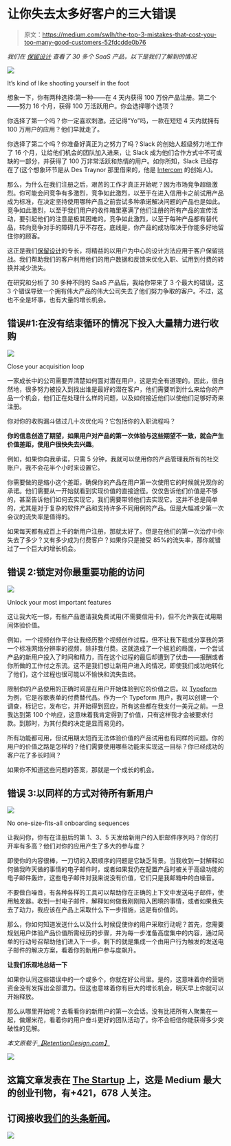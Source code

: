 # 让你失去太多好客户的三大错误

> 原文：<https://medium.com/swlh/the-top-3-mistakes-that-cost-you-too-many-good-customers-52fdcdde0b76>

*我们在* [*保留设计*](https://www.retentiondesign.com/) *查看了 30 多个 SaaS 产品，以下是我们了解到的情况*

![](img/5edd716dcb7cae7eea20adf0c68c9bcf.png)

It’s kind of like shooting yourself in the foot

想象一下，你有两种选择:第一种——在 4 天内获得 100 万份产品注册。第二个——努力 16 个月，获得 100 万活跃用户。你会选择哪个选项？

你选择了第一个吗？你一定喜欢刺激。还记得“Yo”吗，一款在短短 4 天内就拥有 100 万用户的应用？他们早就走了。

你选择了第二个吗？你准备好真正为之努力了吗？Slack 的创始人超级努力地工作了 16 个月，让给他们机会的团队加入进来，让 Slack 成为他们合作方式中不可或缺的一部分，并获得了 100 万非常活跃和热情的用户。如你所知，Slack 已经存在了(这个想象环节是从 Des Traynor 那里借来的，他是 [Intercom](https://www.intercom.com/) 的创始人)。

那么，为什么在我们注册之后，艰苦的工作才真正开始呢？因为市场竞争超级激烈。你可能会问竞争有多激烈，竞争如此激烈，以至于在进入信用卡之前试用产品成为标准，在决定坚持使用哪种产品之前尝试多种承诺解决问题的产品也是如此。竞争如此激烈，以至于我们用户的收件箱里塞满了他们注册的所有产品的宣传活动，要引起他们的注意是极其困难的。竞争如此激烈，以至于每种产品都有替代品，转向竞争对手的障碍几乎不存在。底线是，你产品的成功取决于你能多好地留住你的顾客。

这正是我们[保留设计](http://retentiondesign.com)的专长，将精益的以用户为中心的设计方法应用于客户保留挑战。我们帮助我们的客户利用他们的用户数据和反馈来优化入职、试用到付费的转换并减少流失。

在研究和分析了 30 多种不同的 SaaS 产品后，我给你带来了 3 个最大的错误，这 3 个错误导致一个拥有伟大产品的伟大公司失去了他们努力争取的客户。不过，这也不全是坏事，也有大量的增长机会。

## **错误#1:在没有结束循环的情况下投入大量精力进行收购**

![](img/f1c3c4918ac4a980ca27926e8a5e83f3.png)

Close your acquisition loop

一家成长中的公司需要弄清楚如何面对潜在用户，这是完全有道理的。因此，很自然地，很多努力被投入到找出谁是最好的潜在客户，他们需要听到什么来给你的产品一个机会，他们正在处理什么样的问题，以及如何接近他们以使他们足够好奇来注册。

你对你的收购漏斗做过几十次优化吗？它包括你的入职流程吗？

**你的信息创造了期望，如果用户对产品的第一次体验与这些期望不一致，就会产生价值差距，使用户很快失去兴趣**。

例如，如果你向我承诺，只需 5 分钟，我就可以使用你的产品管理我所有的社交账户，我不会花半个小时来设置它。

你需要做的是缩小这个差距，确保你的产品在用户第一次使用它的时候就兑现你的承诺。他们需要从一开始就看到实现价值的直接途径。仅仅告诉他们价值是不够的，甚至告诉他们如何去实现它，我们需要带领他们去实现它。这并不总是简单的，尤其是对于复杂的软件产品和支持许多不同用例的产品。但是大幅减少第一次会议的流失率是值得的。

如果每天都有成百上千的新用户注册，那就太好了。但是在他们的第一次治疗中你失去了多少？又有多少成为付费客户？如果你只是接受 85%的流失率，那你就错过了一个巨大的增长机会。

## **错误 2:锁定对你最重要功能的访问**

![](img/9fc7b537c1cb2e938e5e17f67173f9c6.png)

Unlock your most important features

这让我大吃一惊，有些产品邀请我免费试用(不需要信用卡)，但不允许我在试用期间体验价值。

例如，一个视频创作平台让我经历整个视频创作过程，但不让我下载或分享我的第一个标准网络分辨率的视频，除非我付费。这就造成了一个尴尬的局面，一个尝试产品的新用户投入了时间和精力，而在这个过程的最后却遭到了伏击——报酬或者你所做的工作付之东流。这不是我们想让新用户进入的情况，即使我们成功地转化了他们，这个过程也很可能以不愉快和流失告终。

限制你的产品使用的正确时间是在用户开始体验到它的价值之后。以 [Typeform](https://www.typeform.com/) 为例，它是谷歌表单的付费替代品。作为一个 Typeform 用户，我可以创建一个调查，标记它，发布它，并开始得到回应，所有这些都在我支付一美元之前。一旦我达到第 100 个响应，这意味着我肯定得到了价值，只有这样我才会被要求付款。到那时，为其付费的决定是显而易见的。

所有功能都可用，但试用期太短而无法体验价值的产品试用也有同样的问题。你的用户的价值之路是怎样的？他们需要使用哪些功能来实现这一目标？你已经成功的客户花了多长时间？

如果你不知道这些问题的答案，那就是一个成长的机会。

## **错误 3:以同样的方式对待所有新用户**

![](img/86846abb609863fb649b77ec1c9b2aa9.png)

No one-size-fits-all onboarding sequences

让我问你，你有在注册后的第 1、3、5 天发给新用户的入职邮件序列吗？你的打开率有多高？他们对你的应用产生了多大的参与度？

即使你的内容很棒，一刀切的入职顺序的问题是它缺乏背景。当我收到一封解释如何做我昨天做的事情的电子邮件时，或者如果我仍在配置产品时被关于高级功能的电子邮件轰炸，这些电子邮件对我来说没有价值，它们只是我邮箱中的白噪音。

不要做白噪音，有各种各样的工具可以帮助你在正确的上下文中发送电子邮件，使用触发器。收到一封电子邮件，解释如何做我刚刚陷入困境的事情，或者如果我失去了动力，我应该在产品上采取什么下一步措施，这是有价值的。

那么，你如何知道发送什么以及什么时候促使你的用户采取行动呢？首先，您需要规划用户体验产品价值所需经历的步骤，并为每一步准备高度集中的内容，通过简单的行动号召帮助他们进入下一步。剩下的就是集成一个由用户行为触发的发送电子邮件的解决方案，看着你的新用户参与度飙升。

**让我们乐观地总结一下**

如果你认同这些错误中的一个或多个，你就在好公司里。是的，这意味着你的营销资金没有发挥出全部潜力。但这也意味着你有巨大的增长机会，明天早上你就可以开始释放。

那么从哪里开始呢？去看看你的新用户的第一次会话。没有比把所有人聚集在一起，做爆米花，看着你的用户奋斗更好的团队活动了。你不会相信你能获得多少突破性的见解。

*本文原载于*[*【RetentionDesign.com】*](https://retentiondesign.com/)

[![](img/308a8d84fb9b2fab43d66c117fcc4bb4.png)](https://medium.com/swlh)

## 这篇文章发表在 [The Startup](https://medium.com/swlh) 上，这是 Medium 最大的创业刊物，有+421，678 人关注。

## 订阅接收[我们的头条新闻](https://growthsupply.com/the-startup-newsletter/)。

[![](img/b0164736ea17a63403e660de5dedf91a.png)](https://medium.com/swlh)